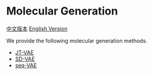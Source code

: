# Molecular Generation

[中文版本](./README_cn.md) [English Version](./README.md)

We provide the following molecular generation methods.

* [JT-VAE](./JT_VAE/README_cn.md)
* [SD-VAE](./SD_VAE/README_cn.md)
* [seq-VAE](./seq_VAE/README_cn.md)